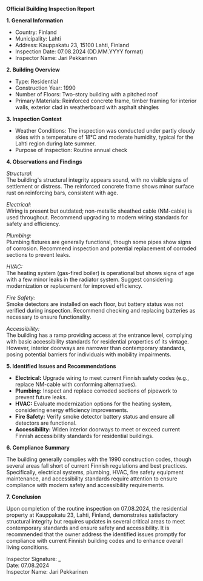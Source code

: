 **Official Building Inspection Report**

**1. General Information**

- Country: Finland
- Municipality: Lahti
- Address: Kauppakatu 23, 15100 Lahti, Finland
- Inspection Date: 07.08.2024 (DD.MM.YYYY format)
- Inspector Name: Jari Pekkarinen

**2. Building Overview**

- Type: Residential
- Construction Year: 1990
- Number of Floors: Two-story building with a pitched roof
- Primary Materials: Reinforced concrete frame, timber framing for interior walls, exterior clad in weatherboard with asphalt shingles

**3. Inspection Context**

- Weather Conditions: The inspection was conducted under partly cloudy skies with a temperature of 18°C and moderate humidity, typical for the Lahti region during late summer.
- Purpose of Inspection: Routine annual check

**4. Observations and Findings**

*Structural:*  
The building's structural integrity appears sound, with no visible signs of settlement or distress. The reinforced concrete frame shows minor surface rust on reinforcing bars, consistent with age.

*Electrical:*  
Wiring is present but outdated; non-metallic sheathed cable (NM-cable) is used throughout. Recommend upgrading to modern wiring standards for safety and efficiency.

*Plumbing:*  
Plumbing fixtures are generally functional, though some pipes show signs of corrosion. Recommend inspection and potential replacement of corroded sections to prevent leaks.

*HVAC:*  
The heating system (gas-fired boiler) is operational but shows signs of age with a few minor leaks in the radiator system. Suggest considering modernization or replacement for improved efficiency.

*Fire Safety:*  
Smoke detectors are installed on each floor, but battery status was not verified during inspection. Recommend checking and replacing batteries as necessary to ensure functionality.

*Accessibility:*  
The building has a ramp providing access at the entrance level, complying with basic accessibility standards for residential properties of its vintage. However, interior doorways are narrower than contemporary standards, posing potential barriers for individuals with mobility impairments.

**5. Identified Issues and Recommendations**

- **Electrical:** Upgrade wiring to meet current Finnish safety codes (e.g., replace NM-cable with conforming alternatives).
- **Plumbing:** Inspect and replace corroded sections of pipework to prevent future leaks.
- **HVAC:** Evaluate modernization options for the heating system, considering energy efficiency improvements.
- **Fire Safety:** Verify smoke detector battery status and ensure all detectors are functional.
- **Accessibility:** Widen interior doorways to meet or exceed current Finnish accessibility standards for residential buildings.

**6. Compliance Summary**

The building generally complies with the 1990 construction codes, though several areas fall short of current Finnish regulations and best practices. Specifically, electrical systems, plumbing, HVAC, fire safety equipment maintenance, and accessibility standards require attention to ensure compliance with modern safety and accessibility requirements.

**7. Conclusion**

Upon completion of the routine inspection on 07.08.2024, the residential property at Kauppakatu 23, Lahti, Finland, demonstrates satisfactory structural integrity but requires updates in several critical areas to meet contemporary standards and ensure safety and accessibility. It is recommended that the owner address the identified issues promptly for compliance with current Finnish building codes and to enhance overall living conditions.

Inspector Signature: _  
Date: 07.08.2024  
Inspector Name: Jari Pekkarinen